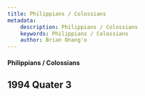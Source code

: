 ```yaml
---
title: Philippians / Colossians
metadata:
    description: Philippians / Colossians
    keywords: Philippians / Colossians
    author: Brian Onang'o
---
```


#### Philippians / Colossians

## 1994 Quater 3

